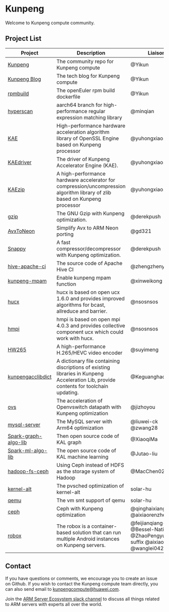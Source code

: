 # Kunpeng
Welcome to Kunpeng compute community.

## Project List

| Project | Description | Liaison |
| --- | --- | --- |
| [Kunpeng](https://github.com/kunpengcompute/Kunpeng) | The community repo for Kunpeng compute | @Yikun |
| [Kunpeng Blog](kunpengcompute.github.io) | The tech blog for Kunpeng compute | @Yikun |
| [rpmbuild](https://github.com/kunpengcompute/rpmbuild) | The openEuler rpm build dockerfile | @Yikun |
| [hyperscan](https://github.com/kunpengcompute/hyperscan) | aarch64 branch for high-performance regular expression matching library | @minqian |
| [KAE](https://github.com/kunpengcompute/KAE) | High-performance hardware acceleration algorithm library of OpenSSL Engine based on Kunpeng processor | @yuhongxiao123456 |
| [KAEdriver](https://github.com/kunpengcompute/KAEdriver) | The driver of Kunpeng Accelerator Engine (KAE). | @yuhongxiao123456 |
| [KAEzip](https://github.com/kunpengcompute/KAEzip) | A high-performance hardware accelerator for compression/uncompression algorithm library of zlib based on Kunpeng processor | @yuhongxiao123456 |
| [gzip](https://github.com/kunpengcompute/gzip) | The GNU Gzip with Kunpeng optimization. | @derekpush |
| [AvxToNeon](https://github.com/kunpengcompute/AvxToNeon) | Simplify Avx to ARM Neon porting | @gd321 |
| [Snappy](https://github.com/kunpengcompute/Snappy) | A fast compressor/decompressor with Kunpeng optimization. | @derekpush |
| [hive-apache-ci](https://github.com/kunpengcompute/hive-apache-ci) | The source code of Apache Hive CI | @zhengzhenyu |
| [kunpeng-mpam](https://github.com/kunpengcompute/kunpeng-mpam) | Enable kunpeng mpam function  | @xinweikong |
| [hucx](https://github.com/kunpengcompute/hucx) | hucx is based on open ucx 1.6.0 and provides improved algorithms for bcast, allreduce and barrier. | @nsosnsos |
| [hmpi](https://github.com/kunpengcompute/hmpi) | hmpi is based on open mpi 4.0.3 and provides collective component ucx which could work with hucx. | @nsosnsos |
| [HW265](https://github.com/kunpengcompute/HW265) | A high-performance H.265/HEVC video encoder | @suyimeng |
| [kunpengacclibdict](https://github.com/kunpengcompute/kunpengacclibdict) | A dictionary file containing discriptions of existing libraries in Kunpeng Acceleration Lib, provide contents for toolchain updating. | @Keguanghao |
| [ovs](https://github.com/kunpengcompute/ovs) | The acceleration of Openvswitch datapath with Kunpeng optimization | @jizhoyou |
| [mysql-server](https://github.com/kunpengcompute/mysql-server) | The MySQL server with Arm64 optimization | @liuwei-ck @zwang28 |
| [Spark-graph-algo-lib](https://github.com/kunpengcompute/Spark-graph-algo-lib) | Then open source code of KAL graph |@XiaoqiMa |
| [Spark-ml-algo-lib](https://github.com/kunpengcompute/Spark-ml-algo-lib) | The open source code of KAL machine learning | @Jutao-liu |
| [hadoop-fs-ceph](https://github.com/kunpengcompute/hadoop-fs-ceph) | Using Ceph instead of HDFS as the storage system of Hadoop | @MacChen02 |
| [kernel-alt](https://github.com/kunpengcompute/kernel-alt) | The pvsched optimization of kernel-alt | solar-hu |
| [qemu](https://github.com/kunpengcompute/qemu) | The vm smt support of qemu | solar-hu |
| [ceph](https://github.com/kunpengcompute/ceph) | Ceph with Kunpeng optimization | @qinghaixiang @aixiaorenzhe |
| [robox](https://github.com/kunpengcompute/robox) | The robox is a container-based solution that can run multiple Android instances on Kunpeng servers. | @feijianqiang-wind @Bessel-Native @ZhaoPengyuan-suffix @aixiaorenzhe @wanglei0421 |

## Contact
If you have questions or comments, we encourage you to create an issue on Github. If you wish to contact the Kunpeng compute team directly, you can also send email to kunpengcompute@huawei.com.

Join the [ARM Server Ecosystem slack channel](https://join.slack.com/t/armserverecosystem/shared_invite/enQtOTE0MDMxOTc0MTY0LTBiMTdkZWFhMjZmYzI2ZWVmYWUxMTU1YTcxY2NlZWViOGM5YTY4YzkwZDU3M2ZiZWUxMDQzMmU0NGY5YmFiYWY) to discuss all things related to ARM servers with experts all over the world.
